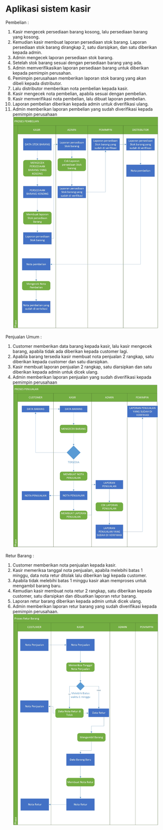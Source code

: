 # Aplikasi sistem kasir

Pembelian : 
1. Kasir mengecek persediaan barang kosong, lalu persediaan barang yang kosong. 
2. Kemudian kasir membuat laporan persediaan stok barang. Laporan persediaan stok barang dirangkap 2, satu diarsipkan, dan satu diberikan kepada admin. 
3. Admin mengecek laporan persediaan stok barang. 
4. Setelah stok barang sesuai dengan persediaan barang yang ada. 
5. Admin memverifikasikan laporan persediaan barang untuk diberikan kepada pemimpin perusahan. 
6. Pemimpin perusahaan memberikan laporan stok barang yang akan dibeli kepada distributor. 
7. Lalu distributor memberikan nota pembelian kepada kasir. 
8. Kasir mengecek nota pembelian, apabila sesuai dengan pembelian. 
9. Kasir memverifikasi nota pembelian, lalu dibuat laporan pembelian. 
10. Laporan pembelian diberikan kepada admin untuk diverifikasi ulang. 
11. Admin memberikan laporan pembelian yang sudah diverifikasi kepada pemimpin perusahaan
 ![gambar_uml_pembelian](https://github.com/nbl77/react_bootcamp/blob/analisis/UML_KASIR.jpg)
 
Penjualan Umum : 
1. Customer memberikan data barang kepada kasir, lalu kasir mengecek barang, apabila tidak ada diberikan kepada customer lagi. 
2. Apabila barang tersedia kasir membuat nota penjualan 2 rangkap, satu diberikan kepada customer dan satu diarsipkan. 
3. Kasir membuat laporan penjualan 2 rangkap, satu diarsipkan dan satu diberikan kepada admin untuk dicek ulang. 
4. Admin memberikan laporan penjualan yang sudah diverifikasi kepada pemimpin perusahaan
![gambar_uml_penjualan](https://github.com/nbl77/react_bootcamp/blob/analisis/UML_KASIR2.jpg)
 
Retur Barang : 
1. Customer memberikan nota penjualan kepada kasir. 
2. Kasir memeriksa tanggal nota penjualan, apabila melebihi batas 1 minggu, data nota retur ditolak lalu diberikan lagi kepada customer. 
3. Apabila tidak melebihi batas 1 minggu kasir akan memproses untuk mengambil barang baru. 
4. Kemudian kasir membuat nota retur 2 rangkap, satu diberikan kepada customer, satu diarsipkan dan dibuatkan laporan retur barang. 
5. Laporan retur barang diberikan kepada admin untuk dicek ulang. 
6. Admin memberikan laporan retur barang yang sudah diverifikasi kepada pemimpin perusahaan.
![gambar_uml_retur](https://github.com/nbl77/react_bootcamp/blob/analisis/UML_KASIR3.jpg) 
